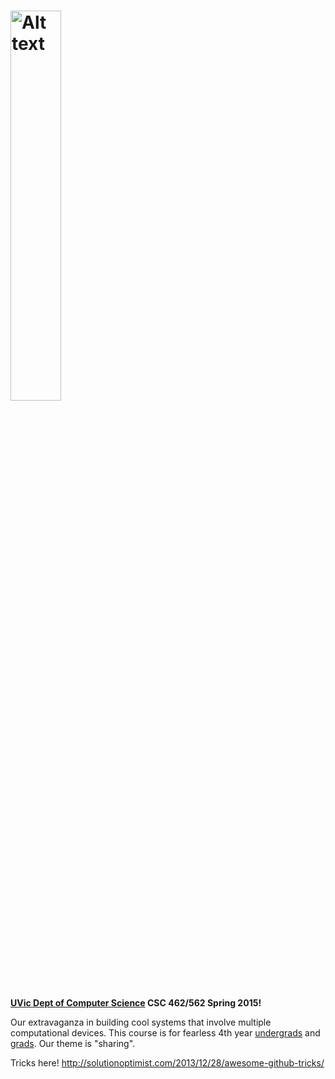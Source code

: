 <a href="https://cloud.githubusercontent.com/assets/1288637/5566593/a64ba4bc-8ee2-11e4-8612-28191f82fdd1.png" target="_blank"><img src="https://cloud.githubusercontent.com/assets/1288637/5566593/a64ba4bc-8ee2-11e4-8612-28191f82fdd1.png" alt="Alt text" width="40%" height="40%" style="max-width:100%;">
========================

<b><a href = "https://www.csc.uvic.ca/">UVic Dept of Computer Science</a>
CSC 462/562 Spring 2015!</b>

Our extravaganza in building cool systems that involve multiple computational devices.  This course is for fearless 4th year <a href = "http://courses.seng.uvic.ca/courses/2012/fall/csc/462">undergrads</a> and <a href = "http://courses.seng.uvic.ca/courses/2012/fall/csc/562">grads</a>.  Our theme is "sharing".  

Tricks here!
http://solutionoptimist.com/2013/12/28/awesome-github-tricks/
